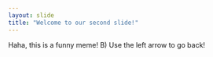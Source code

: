 ```yaml
---
layout: slide
title: "Welcome to our second slide!"
---
```

Haha, this is a funny meme! B)
Use the left arrow to go back!
